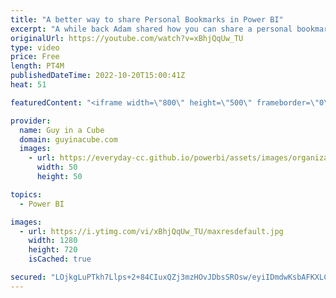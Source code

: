 ```yaml
---
title: "A better way to share Personal Bookmarks in Power BI"
excerpt: "A while back Adam shared how you can share a personal bookmark with others. There is now a better way to share personal bookmarks in Power BI if your report is in a workspace. Learn how!  Share Power BI reports and dashboards with coworkers and others https://learn.microsoft.com/power-bi/collaborate-share/service-share-dashboards"
originalUrl: https://youtube.com/watch?v=xBhjQqUw_TU
type: video
price: Free
length: PT4M
publishedDateTime: 2022-10-20T15:00:41Z
heat: 51

featuredContent: "<iframe width=\"800\" height=\"500\" frameborder=\"0\" src=\"https://www.youtube.com/embed/xBhjQqUw_TU\" allow=\"accelerometer; autoplay; encrypted-media; gyroscope; picture-in-picture\" allowfullscreen></iframe>"

provider:
  name: Guy in a Cube
  domain: guyinacube.com
  images:
    - url: https://everyday-cc.github.io/powerbi/assets/images/organizations/guyinacube.com-50x50.jpg
      width: 50
      height: 50

topics:
  - Power BI

images:
  - url: https://i.ytimg.com/vi/xBhjQqUw_TU/maxresdefault.jpg
    width: 1280
    height: 720
    isCached: true

secured: "LOjkgLuPTkh7Llps+2+84CIuxQZj3mzHOvJDbsSROsw/eyiIDmdwKsbAFKXLCc4ft/eQiAdpsNoHbkEDrSmWQr3Ls7KVWktXwqEaNWam4Ec7YGEXc2RAUrluhjlarwWbzlk8U6qg2ySQgsrRCezBFAyfcNaka+7/H5gQxjvV4hgp0vxjjg/RbwecYF8Eh0tjZx8TThFNtPG5sGITYCW9Y2yuEQHA+opBfaQ6x6zLMUgfFie/gCMQ/CeGZye6mpZni/p6wZyFkxgWMzaaWeFfhyXS93ucANIdDpJ+WPxXiMOZsp5YzDEFFkAkys4IPvL7KbePPoiA1DwaHb+iehvIv4FpX4mHcJqzC23MKHHvcAdgh/4NGDQ+UGgDRJmPZVLSMFmiw8r7xF89p5mEzR8nwWIJ2/XukK7rBYP4MiFBgl8=;/sEGy3t9X73BRGVM2j3RUQ=="
---
```


